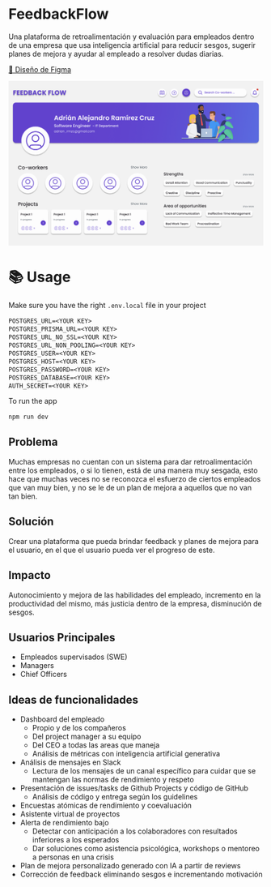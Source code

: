 # FeedbackFlow

Una plataforma de retroalimentación y evaluación para empleados dentro de una empresa que usa inteligencia artificial para reducir sesgos, sugerir planes de mejora y ayudar al empleado a resolver dudas diarias.

[📌 Diseño de Figma](https://www.figma.com/file/klnYbVO4bRceWdcZrKkmZq/MockUp?type=design&node-id=0%3A1&mode=design&t=ZbcneFEULlyu53gy-1)

![Mockup](mockup.png)

# 📚 Usage

Make sure you have the right `.env.local` file in your project

```env
POSTGRES_URL=<YOUR KEY>
POSTGRES_PRISMA_URL=<YOUR KEY>
POSTGRES_URL_NO_SSL=<YOUR KEY>
POSTGRES_URL_NON_POOLING=<YOUR KEY>
POSTGRES_USER=<YOUR KEY>
POSTGRES_HOST=<YOUR KEY>
POSTGRES_PASSWORD=<YOUR KEY>
POSTGRES_DATABASE=<YOUR KEY>
AUTH_SECRET=<YOUR KEY>
```

To run the app

```bash
npm run dev
```

## Problema

Muchas empresas no cuentan con un sistema para dar retroalimentación entre los empleados, o si lo tienen, está de una manera muy sesgada, esto hace que muchas veces no se reconozca el esfuerzo de ciertos empleados que van muy bien, y no se le de un plan de mejora a aquellos que no van tan bien.

## Solución

Crear una plataforma que pueda brindar feedback y planes de mejora para el usuario, en el que el usuario pueda ver el progreso de este.

## Impacto

Autonocimiento y mejora de las habilidades del empleado, incremento en la productividad del mismo, más justicia dentro de la empresa, disminución de sesgos.

## Usuarios Principales

- Empleados supervisados (SWE)
- Managers
- Chief Officers

## Ideas de funcionalidades

- Dashboard del empleado
  - Propio y de los compañeros
  - Del project manager a su equipo
  - Del CEO a todas las areas que maneja
  - Análisis de métricas con inteligencia artificial generativa
- Análisis de mensajes en Slack
  - Lectura de los mensajes de un canal específico para cuidar que se mantengan las normas de rendimiento y respeto
- Presentación de issues/tasks de Github Projects y código de GitHub
  - Análisis de código y entrega según los guidelines
- Encuestas atómicas de rendimiento y coevaluación
- Asistente virtual de proyectos
- Alerta de rendimiento bajo
  - Detectar con anticipación a los colaboradores con resultados inferiores a los esperados
  - Dar soluciones como asistencia psicológica, workshops o mentoreo a personas en una crisis
- Plan de mejora personalizado generado con IA a partir de reviews
- Corrección de feedback eliminando sesgos e incrementando motivación

